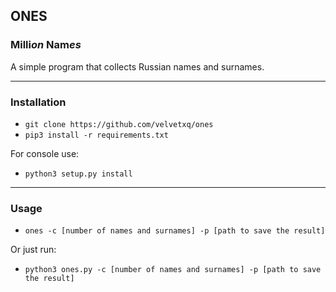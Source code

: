 <h2>ONES</h2>
<h3>Milli<i>on</i> Nam<i>es</i></h3>
A simple program that collects Russian names and surnames.

------
<h3>Installation</h3>

* `git clone https://github.com/velvetxq/ones`
* `pip3 install -r requirements.txt`

For console use:
* `python3 setup.py install`
------

<h3>Usage</h3>

* `ones -с [number of names and surnames] -p [path to save the result]`

Or just run:
* `python3 ones.py -с [number of names and surnames] -p [path to save the result]`
